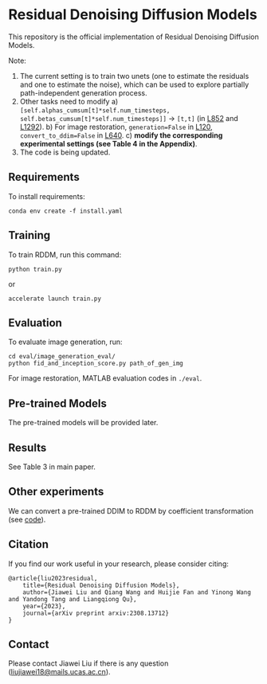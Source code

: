 # Residual Denoising Diffusion Models

This repository is the official implementation of Residual Denoising Diffusion Models.


Note:
1. The current setting is to train two unets (one to estimate the residuals and one to estimate the noise), which can be used to explore partially path-independent generation process.
2. Other tasks need to modify a) `[self.alphas_cumsum[t]*self.num_timesteps, self.betas_cumsum[t]*self.num_timesteps]]` -> `[t,t]` (in [L852](https://github.com/nachifur/RDDM/blob/50d7dc3670a68dfe89c411a9445cc824b4fcd911/src/residual_denoising_diffusion_pytorch.py#L852) and [L1292](https://github.com/nachifur/RDDM/blob/50d7dc3670a68dfe89c411a9445cc824b4fcd911/src/residual_denoising_diffusion_pytorch.py#L1292)). b) For image restoration, `generation=False` in [L120](https://github.com/nachifur/RDDM/blob/ee4df22b672772a46b48251b0f56d82489d6adf0/train.py#L120), `convert_to_ddim=False` in [L640](https://github.com/nachifur/RDDM/blob/46ffd50f858a59fc3b43e538d501d991af3c1472/src/residual_denoising_diffusion_pytorch.py#L640). c) **modify the corresponding experimental settings (see Table 4 in the Appendix)**.
3. The code is being updated.

## Requirements

To install requirements:

```
conda env create -f install.yaml
```

## Training

To train RDDM, run this command:

```train
python train.py
```
or
```train
accelerate launch train.py
```

## Evaluation

To evaluate image generation, run:

```eval
cd eval/image_generation_eval/
python fid_and_inception_score.py path_of_gen_img
```

For image restoration, MATLAB evaluation codes in `./eval`.

## Pre-trained Models

The pre-trained models will be provided later.

## Results

See Table 3 in main paper.

## Other experiments

We can convert a pre-trained DDIM to RDDM by coefficient transformation (see [code](https://github.com/nachifur/RDDM/tree/main/experiments/convert_pretrained_DDIM_to_RDDM)).

## Citation
If you find our work useful in your research, please consider citing:
```
@article{liu2023residual,
    title={Residual Denoising Diffusion Models}, 
    author={Jiawei Liu and Qiang Wang and Huijie Fan and Yinong Wang and Yandong Tang and Liangqiong Qu},
    year={2023},
    journal={arXiv preprint arxiv:2308.13712}
}
```
## Contact
Please contact Jiawei Liu if there is any question (liujiawei18@mails.ucas.ac.cn).
